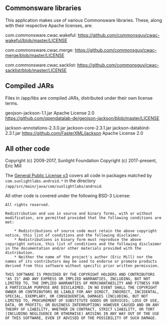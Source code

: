 ## Commonsware libraries

This application makes use of various Commonsware libraries. These, along with their respective Apache licenses, are:

  com.commonsware.cwac.wakeful:
  https://github.com/commonsguy/cwac-wakeful/blob/master/LICENSE

  com.commonsware.cwac.merge:
  https://github.com/commonsguy/cwac-merge/blob/master/LICENSE

  com.commonsware.cwac.sacklist:
  https://github.com/commonsguy/cwac-sacklist/blob/master/LICENSE

## Compiled JARs

Files in /app/libs are compiled JARs, distributed under their own license terms.

geojson-jackson-1.1.jar
  Apache License 2.0
  https://github.com/opendatalab-de/geojson-jackson/blob/master/LICENSE

jackson-annotations-2.3.0.jar
jackson-core-2.3.1.jar
jackson-databind-2.3.1.jar
  https://github.com/FasterXML/jackson
  Apache License 2.0

## All other code

Copyright (c) 2009-2017, Sunlight Foundation
Copyright (c) 2017-present, Eric Mill

The [General Public License v3](https://www.gnu.org/licenses/gpl-3.0.txt) covers all code in packages matched by `com.sunlightlabs.android.*` in the directory `/app/src/main/java/com/sunlightlabs/android`.

All other code is covered under the following BSD-3 License:

```
All rights reserved.

Redistribution and use in source and binary forms, with or without modification, are permitted provided that the following conditions are met:

    * Redistributions of source code must retain the above copyright notice, this list of conditions and the following disclaimer.
    * Redistributions in binary form must reproduce the above copyright notice, this list of conditions and the following disclaimer in the documentation and/or other materials provided with the distribution.
    * Neither the name of the project's author (Eric Mill) nor the names of its contributors may be used to endorse or promote products derived from this software without specific prior written permission.

THIS SOFTWARE IS PROVIDED BY THE COPYRIGHT HOLDERS AND CONTRIBUTORS "AS IS" AND ANY EXPRESS OR IMPLIED WARRANTIES, INCLUDING, BUT NOT LIMITED TO, THE IMPLIED WARRANTIES OF MERCHANTABILITY AND FITNESS FOR A PARTICULAR PURPOSE ARE DISCLAIMED. IN NO EVENT SHALL THE COPYRIGHT OWNER OR CONTRIBUTORS BE LIABLE FOR ANY DIRECT, INDIRECT, INCIDENTAL, SPECIAL, EXEMPLARY, OR CONSEQUENTIAL DAMAGES (INCLUDING, BUT NOT LIMITED TO, PROCUREMENT OF SUBSTITUTE GOODS OR SERVICES; LOSS OF USE, DATA, OR PROFITS; OR BUSINESS INTERRUPTION) HOWEVER CAUSED AND ON ANY THEORY OF LIABILITY, WHETHER IN CONTRACT, STRICT LIABILITY, OR TORT (INCLUDING NEGLIGENCE OR OTHERWISE) ARISING IN ANY WAY OUT OF THE USE OF THIS SOFTWARE, EVEN IF ADVISED OF THE POSSIBILITY OF SUCH DAMAGE.
```
